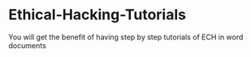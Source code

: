 # Ethical-Hacking-Tutorials
You will get the benefit of having step by step tutorials of ECH in word documents
